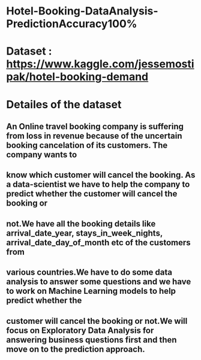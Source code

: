 # Hotel-Booking-DataAnalysis-PredictionAccuracy100%
# Dataset : https://www.kaggle.com/jessemostipak/hotel-booking-demand
# Detailes of the dataset
## An Online travel booking company is suffering from loss in revenue because of the uncertain booking cancelation of its customers. The company wants to
## know which customer will cancel the booking. As a data-scientist we have to help the company to predict whether the customer will cancel the booking or
## not.We have all the booking details like arrival_date_year, stays_in_week_nights, arrival_date_day_of_month etc of the customers from
## various countries.We have to do some data analysis to answer some questions and we have to work on Machine Learning models to help predict whether the
## customer will cancel the booking or not.We will focus on Exploratory Data Analysis for answering business questions first and then move on to the prediction approach.

